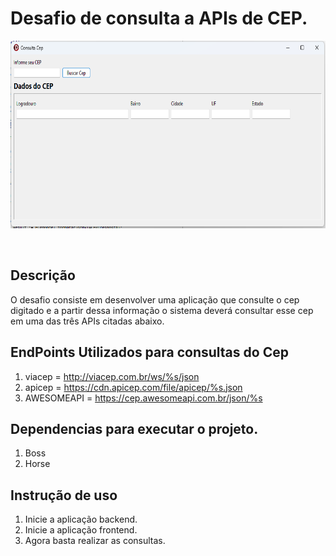 # Desafio de consulta a APIs de CEP.
<p align="center">
  <a href="#">
    <img alt="FrontEnd" height="300" src="https://github.com/marcilima/consultacep/blob/main/frontend/img/frontend.png">
  </a>  
</p><br>

## Descrição
 O desafio consiste em desenvolver uma aplicação que consulte o cep digitado e a partir dessa informação o sistema deverá consultar esse cep em uma das três APIs citadas abaixo.
 
## EndPoints Utilizados para consultas do Cep
1. viacep = http://viacep.com.br/ws/%s/json
2. apicep = https://cdn.apicep.com/file/apicep/%s.json
3. AWESOMEAPI = https://cep.awesomeapi.com.br/json/%s
## Dependencias para executar o projeto.
1. Boss
2. Horse

## Instrução de uso
1. Inicie a aplicação backend.
2. Inicie a aplicação frontend.
3. Agora basta realizar as consultas.
